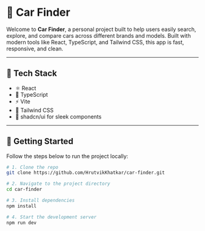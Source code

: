 # 🚗 Car Finder

Welcome to **Car Finder**, a personal project built to help users easily search, explore, and compare cars across different brands and models. Built with modern tools like React, TypeScript, and Tailwind CSS, this app is fast, responsive, and clean.

---

## 🔧 Tech Stack

- ⚛️ React
- 🧠 TypeScript
- ⚡ Vite
- 💅 Tailwind CSS
- 🧩 shadcn/ui for sleek components

---

## 🚀 Getting Started

Follow the steps below to run the project locally:

```bash
# 1. Clone the repo
git clone https://github.com/HrutvikKhatkar/car-finder.git

# 2. Navigate to the project directory
cd car-finder

# 3. Install dependencies
npm install

# 4. Start the development server
npm run dev

